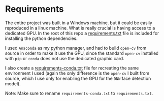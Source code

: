 # Requirements

The entire project was built in a Windows machine, but it could be easily reproduced in a linux machine. What is really crucial is having access to a dedicated GPU. In the root of this repo a [requirements.txt](https://github.com/Salah-Akil/emotion-recognition/blob/main/requirements.txt) file is included for installing the python dependencies.

I used `Anaconda` as my python manager, and had to build `open-cv` from source in order to make it use the GPU, since the standard `open-cv` installed with `pip` or `conda` does not use the dedicated graphic card.

I also create a [requirements-conda.txt](https://github.com/Salah-Akil/emotion-recognition/blob/main/requirements-conda.txt) file for recreating the same environment I used (again the only difference is the `open-cv` I built from source, which I use only for enabling the GPU for the `DNN` face detection model).

Note: Make sure to rename `requirements-conda.txt` to `requirements.txt`.